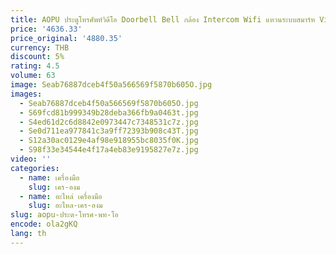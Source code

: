 ```yaml
---
title: AOPU ประตูโทรศัพท์วิดีโอ Doorbell Bell กล้อง Intercom Wifi แหวนระบบสมาร์ท Videocitofono สําหรับ Tuya
price: '4636.33'
price_original: '4880.35'
currency: THB
discount: 5%
rating: 4.5
volume: 63
image: Seab76887dceb4f50a566569f5870b605O.jpg
images:
  - Seab76887dceb4f50a566569f5870b605O.jpg
  - S69fcd81b999349b28deba366fb9a0463t.jpg
  - S4ed61d2c6d8842e0973447c7348531c7z.jpg
  - Se0d711ea977841c3a9ff72393b908c43T.jpg
  - S12a30ac0129e4af98e918955bc8035f0K.jpg
  - S98f33e34544e4f17a4eb83e9195827e7z.jpg
video: ''
categories:
  - name: เครื่องมือ
    slug: เคร-องม
  - name: อะไหล่ เครื่องมือ
    slug: อะไหล-เคร-องม
slug: aopu-ประต-โทรศ-พท-โอ
encode: ola2gKQ
lang: th
---
```

  